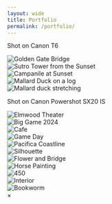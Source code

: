 ```yaml
---
layout: wide
title: Portfolio
permalink: /portfolio/
---
```

<p>Shot on Canon T6</p>
<div class="image-container">
  <img src="/assets/images/IMG_1175.jpg" alt="Golden Gate Bridge" onclick="openModal(this)">
</div>

<div class="image-container">
  <img src="/assets/images/IMG_1044.jpg" alt="Sutro Tower from the Sunset" onclick="openModal(this)">
</div>

<div class="image-container">
  <img src="/assets/images/3.jpg" alt="Campanile at Sunset" onclick="openModal(this)">
</div>

<div class="image-container">
  <img src="/assets/images/IMG_1120.jpg" alt="Mallard Duck on a log" onclick="openModal(this)">
</div>

<div class="image-container">
  <img src="/assets/images/IMG_1060.jpg" alt="Mallard duck stretching" onclick="openModal(this)">
</div>

<p>Shot on Canon Powershot SX20 IS</p>

<div class="image-container">
  <img src="/assets/images/2-01.jpg" alt="Elmwood Theater" onclick="openModal(this)">
</div>

<div class="image-container">
  <img src="/assets/images/2-03.jpg" alt="Big Game 2024" onclick="openModal(this)">
</div>

<div class="image-container">
  <img src="/assets/images/2-04.jpg" alt="Cafe" onclick="openModal(this)">
</div>

<div class="image-container">
  <img src="/assets/images/2-05.jpg" alt="Game Day" onclick="openModal(this)">
</div>

<div class="image-container">
  <img src="/assets/images/2-02.jpg" alt="Pacifica Coastline" onclick="openModal(this)">
</div>

<div class="image-container">
  <img src="/assets/images/2-06.jpg" alt="Silhouette" onclick="openModal(this)">
</div>

<div class="image-container">
  <img src="/assets/images/2-07.jpg" alt="Flower and Bridge" onclick="openModal(this)">
</div>

<div class="image-container">
  <img src="/assets/images/2-08.jpg" alt="Horse Painting" onclick="openModal(this)">
</div>

<div class="image-container">
  <img src="/assets/images/2-09.jpg" alt="450" onclick="openModal(this)">
</div>

<div class="image-container">
  <img src="/assets/images/2-10.jpg" alt="Interior" onclick="openModal(this)">
</div>

<div class="image-container">
  <img src="/assets/images/2-11.jpg" alt="Bookworm" onclick="openModal(this)">
</div>

<div id="imageModal" class="modal" onclick="closeModal()">
  <span class="close">&times;</span>
  <img class="modal-content" id="modalImage">
</div>
